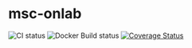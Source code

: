 # msc-onlab

<p float="left">
  <img src="https://github.com/neaxro/msc-onlab/actions/workflows/test-and-coverage-backend.yml/badge.svg" alt="CI status" />
  <img src="https://github.com/neaxro/msc-onlab/actions/workflows/build-image-for-backend.yml/badge.svg" alt="Docker Build status" />
  <a href="https://coveralls.io/github/neaxro/msc-onlab"><img src="https://coveralls.io/repos/github/neaxro/msc-onlab/badge.svg?branch=main" alt="Coverage Status" /></a>
</p>
